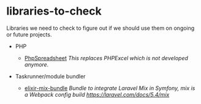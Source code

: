 # libraries-to-check
Libraries we need to check to figure out if we should use them on ongoing or future projects.

* PHP
  * [PhpSpreadsheet](https://github.com/PHPOffice/PhpSpreadsheet) *This replaces PHPExcel which is not developed anymore.*
  
* Taskrunner/module bundler
  * [elixir-mix-bundle](https://github.com/iulyanp/elixir-mix-bundle) *Bundle to integrate Laravel Mix in Symfony, mix is a Webpack config build https://laravel.com/docs/5.4/mix*


